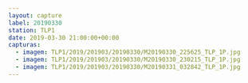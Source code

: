 ```yaml
---
layout: capture
label: 20190330
station: TLP1
date: 2019-03-30 21:00:00+00:00
capturas:
  - imagem: TLP1/2019/201903/20190330/M20190330_225625_TLP_1P.jpg
  - imagem: TLP1/2019/201903/20190330/M20190330_230215_TLP_1P.jpg
  - imagem: TLP1/2019/201903/20190330/M20190331_032842_TLP_1P.jpg
---
```

